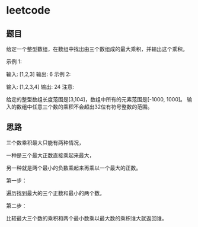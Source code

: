 # leetcode
## 题目
给定一个整型数组，在数组中找出由三个数组成的最大乘积，并输出这个乘积。

示例 1:

输入: [1,2,3]
输出: 6
示例 2:

输入: [1,2,3,4]
输出: 24
注意:

给定的整型数组长度范围是[3,104]，数组中所有的元素范围是[-1000, 1000]。
输入的数组中任意三个数的乘积不会超出32位有符号整数的范围。

## 思路

三个数乘积最大只能有两种情况，

一种是三个最大正数直接乘起来最大，

另一种就是两个最小的负数乘起来再乘以一个最大的正数。

第一步：

遍历找到最大的三个正数和最小的两个数。

第二步：

比较最大三个数的乘积和两个最小数乘以最大数的乘积谁大就返回谁。
